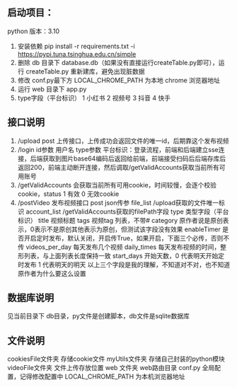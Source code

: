 ## 启动项目：
python 版本：3.10
1. 安装依赖
    pip install -r requirements.txt -i https://pypi.tuna.tsinghua.edu.cn/simple
2. 删除 db 目录下 database.db（如果没有直接运行createTable.py即可），运行 createTable.py 重新建库，避免出现脏数据
3. 修改 conf.py最下方 LOCAL_CHROME_PATH 为本地 chrome 浏览器地址
4. 运行 web 目录下 app.py
5. type字段（平台标识） 1 小红书 2 视频号 3 抖音 4 快手
## 接口说明
1. /upload post
    上传接口，上传成功会返回文件的唯一id，后期靠这个发布视频
2. /login id参数 用户名 type参数 平台标识：登录流程，前端和后端建立sse连接，后端获取到图片base64编码后返回给前端，前端接受扫码后后端存库后返回200，前端主动断开连接，然后调取/getValidAccounts获取当前所有可用账号
3. /getValidAccounts 会获取当前所有可用cookie，时间较慢，会逐个校验cookie，status 1 有效 0 无效cookie
4. /postVideo 发布视频接口 post json传参
    file_list      /upload获取的文件唯一标识
    account_list   /getValidAccounts获取的filePath字段
    type           类型字段（平台标识）
    title          视频标题
    tags           视频tag 列表，不带#
    category       原作者说是原创表示，0表示不是原创其他表示为原创，但测试该字段没有效果
    enableTimer    是否开启定时发布，默认关闭，开启传True，如果开启，下面三个必传，否则不传
    videos_per_day 每天发布几个视频
    daily_times    每天发布视频的时间，整形列表，与上面列表长度保持一致
    start_days     开始天数，0 代表明天开始定时发布 1 代表明天的明天
    以上三个字段是我的理解，不知道对不对，也不知道原作者为什么要这么设置
## 数据库说明
见当前目录下 db目录，py文件是创建脚本，db文件是sqlite数据库
## 文件说明
cookiesFile文件夹 存储cookie文件
myUtils文件夹 存储自己封装的python模块
videoFile文件夹 文件上传存放位置
web 文件夹 web路由目录
conf.py 全局配置，记得修改配置中 LOCAL_CHROME_PATH 为本机浏览器地址